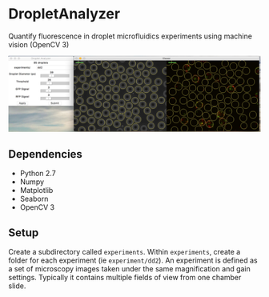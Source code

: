 # DropletAnalyzer
Quantify fluorescence in droplet microfluidics experiments using machine vision (OpenCV 3)

[screenshot]: https://github.com/ryanusahk/DropletAnalyzer/blob/master/screenshot.png

![screenshot]

## Dependencies
- Python 2.7
- Numpy
- Matplotlib
- Seaborn
- OpenCV 3

## Setup
Create a subdirectory called `experiments`. Within `experiments`, create a folder for each experiment (ie `experiment/dd2`). An experiment is defined as a set of microscopy images taken under the same magnification and gain settings. Typically it contains multiple fields of view from one chamber slide.
